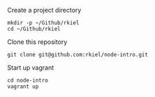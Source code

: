 Create a project directory

    mkdir -p ~/Github/rkiel
    cd ~/Github/rkiel

Clone this repository

    git clone git@github.com:rkiel/node-intro.git

Start up vagrant

    cd node-intro
    vagrant up
